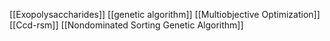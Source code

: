 [[Exopolysaccharides]]
[[genetic algorithm]]
[[Multiobjective Optimization]]
[[Ccd-rsm]]
[[Nondominated Sorting Genetic Algorithm]]

